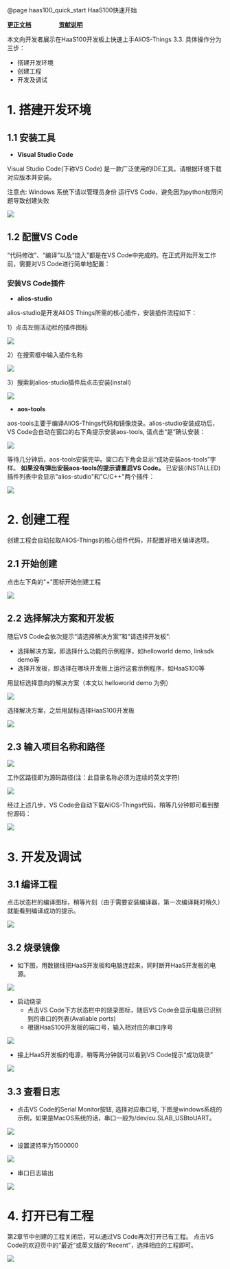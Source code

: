 @page haas100_quick_start HaaS100快速开始

**[更正文档](https://gitee.com/alios-things/documentation/edit/rel_3.3.0/quickstart/haas100_quick_start.md)** &emsp;&emsp;&emsp;&emsp; **[贡献说明](https://help.aliyun.com/document_detail/302301.html)**


本文向开发者展示在HaaS100开发板上快速上手AliOS-Things 3.3.
具体操作分为三步：

- 搭建开发环境
- 创建工程
- 开发及调试



# 1. 搭建开发环境
## 1.1 安装工具

- **Visual Studio Code**

Visual Studio Code(下称VS Code) 是一款广泛使用的IDE工具。请根据环境下载对应版本并安装。

注意点: Windows 系统下请以管理员身份 运行VS Code，避免因为python权限问题导致创建失败

<div align=left display=flex>
    <img src="https://img.alicdn.com/imgextra/i1/O1CN012VNoAn1UV7Y3T6t4o_!!6000000002522-2-tps-412-649.png" style="max-width:800px;" />
</div>

## 1.2 配置VS Code
“代码修改”、“编译”以及“烧入”都是在VS Code中完成的。在正式开始开发工作前，需要对VS Code进行简单地配置：
### 安装VS Code插件

- **alios-studio**

alios-studio是开发AliOS Things所需的核心插件，安装插件流程如下：

1）点击左侧活动栏的插件图标

<div align=left display=flex>
    <img src="https://img.alicdn.com/imgextra/i1/O1CN01f8ThZj1ZxaExr3UuC_!!6000000003261-2-tps-1088-526.png" style="max-width:800px;" />
</div>

2）在搜索框中输入插件名称

<div align=left display=flex>
    <img src="https://img.alicdn.com/imgextra/i4/O1CN01yNiCUt1w6DFUMcN3r_!!6000000006258-2-tps-1078-491.png" style="max-width:800px;" />
</div>

3）搜索到alios-studio插件后点击安装(install)

<div align=left display=flex>
    <img src="https://img.alicdn.com/imgextra/i1/O1CN01scK59H1uwJ4APemk9_!!6000000006101-2-tps-1798-468.png" style="max-width:800px;" />
</div>

- **aos-tools**

aos-tools主要于编译AliOS-Things代码和镜像烧录。alios-studio安装成功后，VS Code会自动在窗口的右下角提示安装aos-tools, 请点击“是”确认安装：

<div align=left display=flex>
    <img src="https://img.alicdn.com/imgextra/i3/O1CN0123zx8A1oeY0wZdtTv_!!6000000005250-2-tps-784-321.png" style="max-width:800px;" />
</div>

等待几分钟后，aos-tools安装完毕。窗口右下角会显示“成功安装aos-tools”字样。
**如果没有弹出安装aos-tools的提示请重启VS Code。**
已安装(INSTALLED)插件列表中会显示"alios-studio"和"C/C++"两个插件：

<div align=left display=flex>
    <img src="https://img.alicdn.com/imgextra/i2/O1CN01uSbuTA1Utqw2mAEEZ_!!6000000002576-2-tps-1348-802.png" style="max-width:800px;" />
</div>

# 2. 创建工程
创建工程会自动拉取AliOS-Things的核心组件代码，并配置好相关编译选项。
## 2.1 开始创建
点击左下角的"+"图标开始创建工程

<div align=left display=flex>
    <img src="https://img.alicdn.com/imgextra/i2/O1CN01xmJW0b25z1BVejS40_!!6000000007596-2-tps-796-275.png" style="max-width:800px;" />
</div>

## 2.2 选择解决方案和开发板
随后VS Code会依次提示“请选择解决方案”和“请选择开发板”:

- 选择解决方案，即选择什么功能的示例程序，如helloworld demo, linksdk demo等
- 选择开发板，即选择在哪块开发板上运行这套示例程序，如HaaS100等



用鼠标选择意向的解决方案（本文以 helloworld demo 为例）

<div align=left display=flex>
    <img src="https://img.alicdn.com/imgextra/i1/O1CN01UyKaz91bYyBgPFSzL_!!6000000003478-2-tps-1060-576.png" style="max-width:800px;" />
</div>

选择解决方案，之后用鼠标选择HaaS100开发板

<div align=left display=flex>
    <img src="https://img.alicdn.com/imgextra/i2/O1CN01eq0SHQ1oskIBE9WuD_!!6000000005281-2-tps-1060-254.png" style="max-width:800px;" />
</div>

## 2.3 输入项目名称和路径

<div align=left display=flex>
    <img src="https://img.alicdn.com/imgextra/i3/O1CN01unfkTF1bFjYKNXYMp_!!6000000003436-2-tps-1064-186.png" style="max-width:800px;" />
</div>

工作区路径即为源码路径(注：此目录名称必须为连续的英文字符)

<div align=left display=flex>
    <img src="https://img.alicdn.com/imgextra/i1/O1CN01bcjwNW1QGECspTNCo_!!6000000001948-2-tps-1072-200.png" style="max-width:800px;" />
</div>

经过上述几步，VS Code会自动下载AliOS-Things代码，稍等几分钟即可看到整份源码：

<div align=left display=flex>
    <img src="https://img.alicdn.com/imgextra/i1/O1CN01w1MUey1dTaleqlgDB_!!6000000003737-2-tps-686-420.png" style="max-width:800px;" />
</div>

# 3. 开发及调试
## 3.1 编译工程
点击状态栏的编译图标，稍等片刻（由于需要安装编译器，第一次编译耗时稍久）就能看到编译成功的提示。

<div align=left display=flex>
    <img src="https://img.alicdn.com/imgextra/i2/O1CN01IGczJA23UfiDMdaO0_!!6000000007259-2-tps-1466-343.png" style="max-width:800px;" />
</div>

## 3.2 烧录镜像

- 如下图，用数据线把HaaS开发板和电脑连起来，同时断开HaaS开发板的电源。

<div align=left display=flex>
    <img src="https://img.alicdn.com/imgextra/i3/O1CN01DA4GIL1cL3lxXK5Vv_!!6000000003583-2-tps-1012-747.png" style="max-width:800px;" />
</div>

- 启动烧录
   - 点击VS Code下方状态栏中的烧录图标，随后VS Code会显示电脑已识别到的串口的列表(Avaliable ports)
   - 根据HaaS100开发板的端口号，输入相对应的串口序号

<div align=left display=flex>
    <img src="https://img.alicdn.com/imgextra/i1/O1CN01ya7crN1dYd7kpi1t1_!!6000000003748-2-tps-1398-289.png" style="max-width:800px;" />
</div>

- 接上HaaS开发板的电源，稍等两分钟就可以看到VS Code提示“成功烧录”

<div align=left display=flex>
    <img src="https://img.alicdn.com/imgextra/i3/O1CN01Foj1sU1HIDNnvs6gM_!!6000000000734-2-tps-1402-196.png" style="max-width:800px;" />
</div>

## 3.3 查看日志

- 点击VS Code的Serial Monitor按钮, 选择对应串口号, 下图是windows系统的示例，如果是MacOS系统的话，串口一般为/dev/cu.SLAB_USBtoUART。

<div align=left display=flex>
    <img src="https://img.alicdn.com/imgextra/i4/O1CN010WZPcO1GczjjpWVp5_!!6000000000644-2-tps-2144-1508.png" style="max-width:800px;" />
</div>

- 设置波特率为1500000

<div align=left display=flex>
    <img src="https://img.alicdn.com/imgextra/i4/O1CN017FqUBk1OA9iyd6bn7_!!6000000001664-2-tps-2466-652.png" style="max-width:800px;" />
</div>

- 串口日志输出

<div align=left display=flex>
    <img src="https://img.alicdn.com/imgextra/i4/O1CN01QGiV5M1pSTBde0A23_!!6000000005359-2-tps-2728-1038.png" style="max-width:800px;" />
</div>

# 4. 打开已有工程

第2章节中创建的工程关闭后，可以通过VS Code再次打开已有工程。
点击VS Code的欢迎页中的“最近”或英文版的“Recent”，选择相应的工程即可。
<div align=left display=flex>
    <img src="https://img.alicdn.com/imgextra/i2/O1CN01ml6cGW1RR3BO9xYMa_!!6000000002107-2-tps-1454-1070.png" style="max-width:800px;" />
</div>

